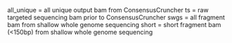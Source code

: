 all_unique = all unique output bam from ConsensusCruncher
ts = raw targeted sequencing bam prior to ConsensusCruncher
swgs = all fragment bam from shallow whole genome sequencing
short = short fragment bam (<150bp) from shallow whole genome sequencing

